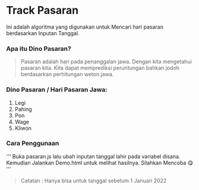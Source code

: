 # Track Pasaran

Ini adalah algoritma yang digunakan untuk Mencari hari pasaran berdasarkan Inputan Tanggal.

### Apa itu Dino Pasaran?
> Pasaran adalah hari pada penanggalan jawa. Dengan kita mengetahui pasaran kita. Kita dapat memprediksi peruntungan bahkan jodoh berdasarkan perhitungan weton jawa. 

### Dino Pasaran / Hari Pasaran Jawa: 

1. Legi
2. Pahing
3. Pon
4. Wage
5. Kliwon


### Cara Penggunaan 

'''
Buka pasaran.js lalu ubah inputan tanggal lahir pada variabel disana. Kemudian Jalankan Demo.html untuk melihat hasilnya. Silahkan Mencoba :yum: 
'''


> Catatan : Hanya bisa untuk tanggal sebelum 1 Januari 2022